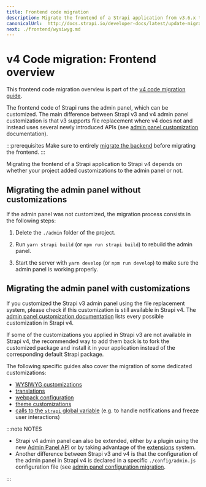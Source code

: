 ```yaml
---
title: Frontend code migration
description: Migrate the frontend of a Strapi application from v3.6.x to v4.0.x with step-by-step instructions
canonicalUrl:  http://docs.strapi.io/developer-docs/latest/update-migration-guides/migration-guides/v4/code/frontend.html
next: ./frontend/wysiwyg.md
---
```


# v4 Code migration: Frontend overview

This frontend code migration overview is part of the [v4 code migration guide](/dev-docs/migration/v3-to-v4/code-migration).

The frontend code of Strapi runs the admin panel, which can be customized. The main difference between Strapi v3 and v4 admin panel customization is that v3 supports file replacement where v4 does not and instead uses several newly introduced APIs (see [admin panel customization](/dev-docs/admin-customization) documentation).

:::prerequisites
Make sure to entirely [migrate the backend](/dev-docs/migration/v3-to-v4/code/backend) before migrating the frontend.
:::

Migrating the frontend of a Strapi application to Strapi v4 depends on whether your project added customizations to the admin panel or not.

## Migrating the admin panel without customizations

If the admin panel was not customized, the migration process consists in the following steps:

1. Delete the `./admin` folder of the project.

2. Run `yarn strapi build` (or `npm run strapi build`) to rebuild the admin panel.

3. Start the server with `yarn develop` (or `npm run develop`) to make sure the admin panel is working properly.

## Migrating the admin panel with customizations

If you customized the Strapi v3 admin panel using the file replacement system, please check if this customization is still available in Strapi v4. The [admin panel customization documentation](/dev-docs/admin-customization) lists every possible customization in Strapi v4.

If some of the customizations you applied in Strapi v3 are not available in Strapi v4, the recommended way to add them back is to fork the customized package and install it in your application instead of the corresponding default Strapi package.

The following specific guides also cover the migration of some dedicated customizations:

- [WYSIWYG customizations](/dev-docs//migration/v3-to-v4/code/wysiwyg)
- [translations](/dev-docs/migration/v3-to-v4//code/translations)
- [webpack configuration](/dev-docs/migration/v3-to-v4/code/webpack)
- [theme customizations](/dev-docs/migration/v3-to-v4/code/theming)
- [calls to the `strapi` global variable](/dev-docs/migration/v3-to-v4/code/strapi-global) (e.g. to handle notifications and freeze user interactions)

:::note NOTES

- Strapi v4 admin panel can also be extended, either by a plugin using the new [Admin Panel API](/dev-docs/api/plugins/admin-panel-api) or by taking advantage of the [extensions](/dev-docs/admin-customization#extension) system.
- Another difference between Strapi v3 and v4 is that the configuration of the admin panel in Strapi v4 is declared in a specific `./config/admin.js` configuration file (see [admin panel configuration migration](/dev-docs/migration/v3-to-v4/code/configuration#admin-panel-configuration).

:::